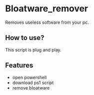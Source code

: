 
# Bloatware_remover
Removes useless software from your pc.

## How to use?

This script is plug and play.


## Features

- open powershell 
- download ps1 script
- remove bloatware
